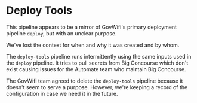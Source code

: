 # Deploy Tools

This pipeline appears to be a mirror of GovWifi's primary deployment pipeline `deploy`, but with an unclear purpose.

We've lost the context for when and why it was created and by whom. 

The `deploy-tools` pipeline runs intermittently using the same inputs used in the `deploy` pipeline. It tries to pull secrets from Big Concourse which don't exist causing issues for the Automate team who maintain Big Concourse.

The GovWifi team agreed to delete the `deploy-tools` pipeline because it doesn't seem to serve a purpose. However, we're keeping a record of the configuration in case we need it in the future.
